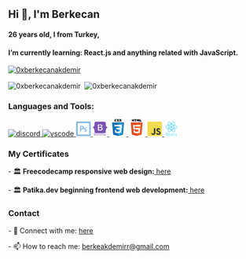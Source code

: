 <h2 align="left">Hi 👋, I'm Berkecan</h1>
<h4 align="left">26 years old, I from Turkey, </h3>
<h4 align="left">I’m currently learning: React.js and anything related with JavaScript.</h3>
<div>
<p align="left"> <a href="https://github.com/ryo-ma/github-profile-trophy"><img src="https://github-profile-trophy.vercel.app/?username=0xberkecanakdemir&title=Commit,MultiLanguage,Repositories,Stars,PullRequest,Issues&margin-w=5&no-bg=true" alt="0xberkecanakdemir" width="55%" /></a> </p>
<p>
</div>
<div>
<img align="center" src="https://github-readme-stats.vercel.app/api/top-langs?username=0xberkecanakdemir&show_icons=true&theme=radical&locale=en&layout=compact" alt="0xberkecanakdemir" width="46%"/>
&nbsp;<img align="center" src="https://github-readme-stats.vercel.app/api?username=0xberkecanakdemir&show_icons=true&theme=dark&locale=en" alt="0xberkecanakdemir" width="47%"/>
</div>
<div>
<h3 align="left">Languages and Tools:</h3>
<p align="left" style="border"> 
<a href="https://discord.com/" target="_blank" rel=”nooferrer”> <img src="https://cdn4.iconfinder.com/data/icons/logos-and-brands/512/91_Discord_logo_logos-512.png" alt="discord" width="32" height="32/> </a> 
<a href="https://code.visualstudio.com/" target="_blank" rel=”nooferrer”> <img src="https://upload.wikimedia.org/wikipedia/commons/thumb/9/9a/Visual_Studio_Code_1.35_icon.svg/1024px-Visual_Studio_Code_1.35_icon.svg.png" alt="vscode" width="30" height="30"/> </a>
<a href="https://www.photoshop.com/en" target="_blank" rel=”nooferrer”> <img src="https://raw.githubusercontent.com/devicons/devicon/master/icons/photoshop/photoshop-line.svg" alt="photoshop" width="30" height="30"/> </a> 
<a href="https://getbootstrap.com" target="_blank" rel="noreferrer"> <img src="https://raw.githubusercontent.com/devicons/devicon/master/icons/bootstrap/bootstrap-plain-wordmark.svg" alt="bootstrap" width="30" height="30"/> </a> <a href="https://www.w3schools.com/css/" target="_blank" rel="noreferrer"> <img src="https://raw.githubusercontent.com/devicons/devicon/master/icons/css3/css3-original-wordmark.svg" alt="css3" width="35" height="35"/> </a> <a href="https://www.w3.org/html/" target="_blank" rel="noreferrer"> <img src="https://raw.githubusercontent.com/devicons/devicon/master/icons/html5/html5-original-wordmark.svg" alt="html5" width="35" height="35"/> </a> <a href="https://developer.mozilla.org/en-US/docs/Web/JavaScript" target="_blank" rel="noreferrer"> <img src="https://raw.githubusercontent.com/devicons/devicon/master/icons/javascript/javascript-original.svg" alt="javascript" width="30" height="30"/> </a> <a href="https://reactjs.org/" target="_blank" rel="noreferrer"> <img src="https://raw.githubusercontent.com/devicons/devicon/master/icons/react/react-original-wordmark.svg" alt="react" width="30" height="30"/> </a> </p>
</div>
<div align="left">
<h3> <strong>My Certificates</strong> </h3>
<p>
- 🏛️<strong> Freecodecamp responsive web design:</strong><a href="https://www.freecodecamp.org/certification/0xBerkecanAkdemir/responsive-web-design"> here</a>
</p>
<p>
- 🏛️<strong> Patika.dev beginning frontend web development:</strong><a href="https://app.patika.dev/certificates/Rj7H9mb"> here</a>
</p>

<h3> <strong>Contact</strong> </h3>
<p>
- 💼 Connect with me: <a href="https://www.linkedin.com/in/berkecanakdemir">here</a
</p>

 <p>
- 📫 How to reach me: <a href="mailto:berkeakdemirr@gmail.com">berkeakdemirr@gmail.com</a>
  </p>
 
</div>

